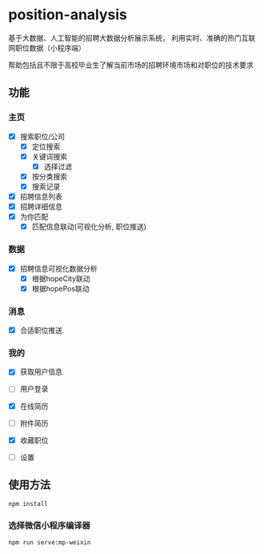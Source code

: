 # position-analysis
基于大数据、人工智能的招聘大数据分析展示系统，
利用实时、准确的热门互联网职位数据（小程序端）

帮助包括且不限于高校毕业生了解当前市场的招聘环境市场和对职位的技术要求

## 功能

### 主页
- [x] 搜索职位/公司
  - [x] 定位搜索
  - [x] 关键词搜索
      - [x] 选择过滤
  - [x] 按分类搜索
  - [x] 搜索记录
- [x] 招聘信息列表
- [x] 招聘详细信息
- [x] 为你匹配
  - [x] 匹配信息联动(可视化分析, 职位推送)

### 数据
- [x] 招聘信息可视化数据分析
	- [x] 根据hopeCity联动
	-  [x] 根据hopePos联动

### 消息
- [x] 合适职位推送

### 我的
- [x] 获取用户信息
- [ ] 用户登录
- [x] 在线简历
- [ ] 附件简历

- [x] 收藏职位 
- [ ] 设置


## 使用方法
```
npm install
```

### 选择微信小程序编译器
```
npm run serve:mp-weixin
```
